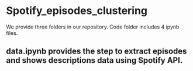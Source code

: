 # Spotify_episodes_clustering
We provide three folders in our repository. Code folder includes 4 ipynb files.

## data.ipynb provides the step to extract episodes and shows descriptions data using Spotify API.
